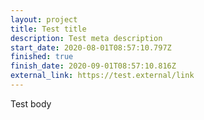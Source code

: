 ```yaml
---
layout: project
title: Test title
description: Test meta description
start_date: 2020-08-01T08:57:10.797Z
finished: true
finish_date: 2020-09-01T08:57:10.816Z
external_link: https://test.external/link
---
```

Test body